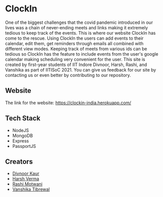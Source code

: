 # ClockIn

One of the biggest challenges that the covid pandemic introduced in our lives was a chain of never-ending meets and links making it extremely tedious to keep track of the events. This is where our website ClockIn has come to the rescue. Using ClockIn the users can add events to their calendar, edit them, get reminders through emails all combined with different view modes. Keeping track of meets from various ids can be tedious so ClockIn has the feature to include events from the user's google calendar making scheduling very convenient for the user. This site is created by first-year students of IIT Indore Divnoor, Harsh, Rashi, and Vanshika as part of IITISoC 2021. You can give us feedback for our site by contacting us or even better by contributing to our repository.


## Website

The link for the website: https://clockin-india.herokuapp.com/

  
## Tech Stack

- NodeJS
- MongoDB
- Express
- PassportJS
  
  
## Creators

- [Divnoor Kaur](https://github.com/Noor-02)
- [Harsh Verma](https://github.com/v-harsh-18)
- [Rashi Motwani](https://github.com/rashimotwani)
- [Vanshika Tibrewal](https://github.com/vanshikaT2)
